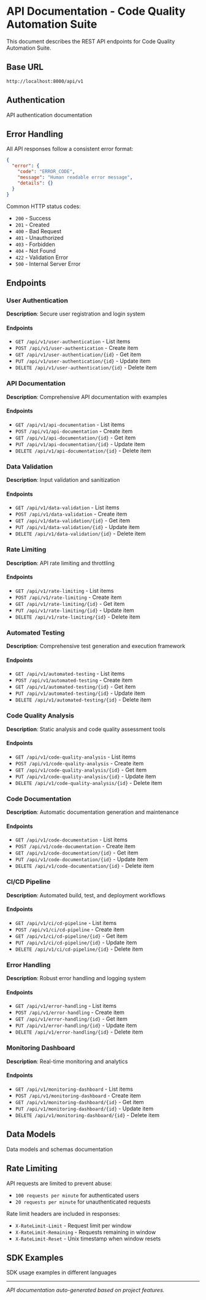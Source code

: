 # API Documentation - Code Quality Automation Suite

This document describes the REST API endpoints for Code Quality Automation Suite.

## Base URL

```
http://localhost:8000/api/v1
```

## Authentication

API authentication documentation

## Error Handling

All API responses follow a consistent error format:

```json
{
  "error": {
    "code": "ERROR_CODE",
    "message": "Human readable error message",
    "details": {}
  }
}
```

Common HTTP status codes:
- `200` - Success
- `201` - Created
- `400` - Bad Request
- `401` - Unauthorized
- `403` - Forbidden
- `404` - Not Found
- `422` - Validation Error
- `500` - Internal Server Error

## Endpoints

### User Authentication

**Description**: Secure user registration and login system

#### Endpoints

- `GET /api/v1/user-authentication` - List items
- `POST /api/v1/user-authentication` - Create item
- `GET /api/v1/user-authentication/{id}` - Get item
- `PUT /api/v1/user-authentication/{id}` - Update item
- `DELETE /api/v1/user-authentication/{id}` - Delete item

### API Documentation

**Description**: Comprehensive API documentation with examples

#### Endpoints

- `GET /api/v1/api-documentation` - List items
- `POST /api/v1/api-documentation` - Create item
- `GET /api/v1/api-documentation/{id}` - Get item
- `PUT /api/v1/api-documentation/{id}` - Update item
- `DELETE /api/v1/api-documentation/{id}` - Delete item

### Data Validation

**Description**: Input validation and sanitization

#### Endpoints

- `GET /api/v1/data-validation` - List items
- `POST /api/v1/data-validation` - Create item
- `GET /api/v1/data-validation/{id}` - Get item
- `PUT /api/v1/data-validation/{id}` - Update item
- `DELETE /api/v1/data-validation/{id}` - Delete item

### Rate Limiting

**Description**: API rate limiting and throttling

#### Endpoints

- `GET /api/v1/rate-limiting` - List items
- `POST /api/v1/rate-limiting` - Create item
- `GET /api/v1/rate-limiting/{id}` - Get item
- `PUT /api/v1/rate-limiting/{id}` - Update item
- `DELETE /api/v1/rate-limiting/{id}` - Delete item

### Automated Testing

**Description**: Comprehensive test generation and execution framework

#### Endpoints

- `GET /api/v1/automated-testing` - List items
- `POST /api/v1/automated-testing` - Create item
- `GET /api/v1/automated-testing/{id}` - Get item
- `PUT /api/v1/automated-testing/{id}` - Update item
- `DELETE /api/v1/automated-testing/{id}` - Delete item

### Code Quality Analysis

**Description**: Static analysis and code quality assessment tools

#### Endpoints

- `GET /api/v1/code-quality-analysis` - List items
- `POST /api/v1/code-quality-analysis` - Create item
- `GET /api/v1/code-quality-analysis/{id}` - Get item
- `PUT /api/v1/code-quality-analysis/{id}` - Update item
- `DELETE /api/v1/code-quality-analysis/{id}` - Delete item

### Code Documentation

**Description**: Automatic documentation generation and maintenance

#### Endpoints

- `GET /api/v1/code-documentation` - List items
- `POST /api/v1/code-documentation` - Create item
- `GET /api/v1/code-documentation/{id}` - Get item
- `PUT /api/v1/code-documentation/{id}` - Update item
- `DELETE /api/v1/code-documentation/{id}` - Delete item

### CI/CD Pipeline

**Description**: Automated build, test, and deployment workflows

#### Endpoints

- `GET /api/v1/ci/cd-pipeline` - List items
- `POST /api/v1/ci/cd-pipeline` - Create item
- `GET /api/v1/ci/cd-pipeline/{id}` - Get item
- `PUT /api/v1/ci/cd-pipeline/{id}` - Update item
- `DELETE /api/v1/ci/cd-pipeline/{id}` - Delete item

### Error Handling

**Description**: Robust error handling and logging system

#### Endpoints

- `GET /api/v1/error-handling` - List items
- `POST /api/v1/error-handling` - Create item
- `GET /api/v1/error-handling/{id}` - Get item
- `PUT /api/v1/error-handling/{id}` - Update item
- `DELETE /api/v1/error-handling/{id}` - Delete item

### Monitoring Dashboard

**Description**: Real-time monitoring and analytics

#### Endpoints

- `GET /api/v1/monitoring-dashboard` - List items
- `POST /api/v1/monitoring-dashboard` - Create item
- `GET /api/v1/monitoring-dashboard/{id}` - Get item
- `PUT /api/v1/monitoring-dashboard/{id}` - Update item
- `DELETE /api/v1/monitoring-dashboard/{id}` - Delete item

## Data Models

Data models and schemas documentation

## Rate Limiting

API requests are limited to prevent abuse:
- `100 requests per minute` for authenticated users
- `20 requests per minute` for unauthenticated requests

Rate limit headers are included in responses:
- `X-RateLimit-Limit` - Request limit per window
- `X-RateLimit-Remaining` - Requests remaining in window
- `X-RateLimit-Reset` - Unix timestamp when window resets

## SDK Examples

SDK usage examples in different languages

---

*API documentation auto-generated based on project features.*
